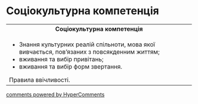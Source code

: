<div id="hypercomments_widget" class="js-hypercomments-widget invisible"></div>

# Соціокультурна компетенція

<table>
  <tr>
    <td align="center"><b>Соціокультурна компетенція</b></td>
  </tr>
<td style="vertical-align:top !important;">
<ul>
<li>Знання культурних реалій спільноти, мова якої вивчається, пов’язаних з повсякденним життям;</li>
<li>вживання та вибір привітань;</li>
<li>вживання та вибір форм звертання.</li>
</ul>
Правила ввічливості.
</td>
</table>

<div class="js-hypercomments-container">
    <a href="http://hypercomments.com" class="hc-link" title="comments widget">comments powered by HyperComments</a>
</div>
